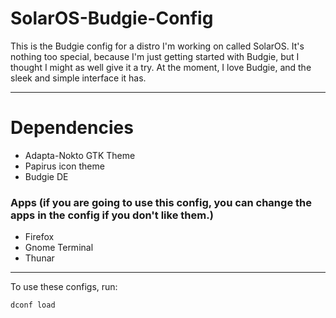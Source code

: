 # SolarOS-Budgie-Config

This is the Budgie config for a distro I'm working on called SolarOS.
It's nothing too special, because I'm just getting started with Budgie, but I thought I might as well give it a try.
At the moment, I love Budgie, and the sleek and simple interface it has.

---

# Dependencies
- Adapta-Nokto GTK Theme
- Papirus icon theme
- Budgie DE

### Apps (if you are going to use this config, you can change the apps in the config if you don't like them.)
- Firefox
- Gnome Terminal
- Thunar

---
To use these configs, run:

```bash
dconf load 
```
